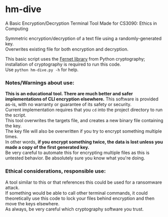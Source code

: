 # hm-dive
A Basic Encryption/Decryption Terminal Tool
Made for CS3090: Ethics in Computing

Symmetric encryption/decryption of a text file using a randomly-generated key.  
Overwrites existing file for both encryption and decryption.  

This basic script uses the [Fernet library](https://cryptography.io/en/latest/fernet/) from Python cryptography; installation of cryptography is required to run this code.  
Use `python hm-dive.py -h` for help.

### Notes/Warnings about use:  
**This is an educational tool. There are much better and safer implementations of CLI encryption elsewhere.**  This software is provided as-is, with no warranty or guarantee of its safety or security.  
Current implementation requires that you `cd` into the project directory to run the script.  
This tool overwrites the targets file, and creates a new binary file containing the key.   
The key file will also be overwritten if you try to encrypt something multiple times.  
In other words, **if you encrypt something twice, the data is lost unless you made a copy of the first generated key.**   
Be very careful to automate this for encrypting multiple files as this is untested behavior. Be absolutely sure you know what you're doing.  

### Ethical considerations, responsible use:
A tool similar to this or that references this could be used for a ransomware attack.  
If something would be able to call other terminal commands, it could theoretically use this code to lock your files behind encryption and then move the keys elsewhere.  
As always, be very careful which cryptography software you trust.  

